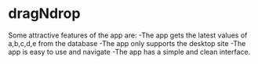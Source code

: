 # dragNdrop

Some attractive features of the app are:
-The app gets the latest values of a,b,c,d,e from the database
-The app only supports the desktop site
-The app is easy to use and navigate
-The app has a simple and clean interface.
